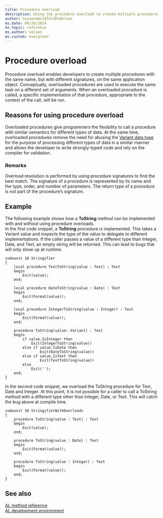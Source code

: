 ```yaml
---
title: Procedure overload
description: Using the procedure overload to create multiple procedures with the same name, but with different signatures, on the same application object.
author: SusanneWindfeldPedersen
ms.date: 04/26/2024
ms.topic: reference
ms.author: solsen
ms.custom: evergreen
---
```


# Procedure overload
 
Procedure overload enables developers to create multiple procedures with the same name, but with different signatures, on the same application object. Conceptually, overloaded procedures are used to execute the same task on a different set of arguments. When an overloaded procedure is called, a specific implementation of that procedure, appropriate to the context of the call, will be run. 

## Reasons for using procedure overload

Overloaded procedures give programmers the flexibility to call a procedure with similar semantics for different types of data. At the same time, overloaded procedures remove the need for abusing the [Variant data type](../methods-auto/variant/variant-data-type.md) for the purpose of processing different types of data in a similar manner and allows the developer to write strongly-typed code and rely on the compiler for validation. 

### Remarks 
Overload resolution is performed by using procedure signatures to find the best match. The signature of a procedure is represented by its name and the type, order, and number of parameters. The return type of a procedure is not part of the procedure’s signature. 


## Example
The following example shows how a **ToString** method can be implemented with and without using procedure overloads.  
In the first code snippet, a **ToString** procedure is implemented. This takes a Variant value and inspects the type of the value to delegate to different implementations. If the caller passes a value of a different type than Integer, Date, and Text, an empty string will be returned. This can lead to bugs that will only show up at runtime. 


```AL
codeunit 10 Stringifier 
{ 
    local procedure TextToString(value : Text) : Text
    begin 
        Exit(value); 
    end; 
 
    local procedure DateToString(value : Date) : Text
    begin 
        Exit(Format(value)); 
    end; 
 
    local procedure IntegerToString(value : Integer) : Text
    begin 
        Exit(Format(value)); 
    end; 
 
    procedure ToString(value: Variant) : Text
    begin 
        if value.IsInteger then 
            Exit(IntegerToString(value)) 
        else if value.IsDate then 
                Exit(DateToString(value))
        else if value.IsText then 
                Exit(TextToString(value))
        else 
            Exit(''); 
    end; 
}
```

In the second code snippet, we overload the ToString procedure for Text, Date and Integer. At this point, it is not possible for a caller to call a ToString method with a different type other than Integer, Date, or Text. This will catch the bug above at compile time. 

```AL
codeunit 10 StringifierWithOverloads 
{ 
    procedure ToString(value : Text) : Text
    begin 
        Exit(value); 
    end; 
 
    procedure ToString(value : Date) : Text
    begin 
        Exit(Format(value)); 
    end; 
 
    procedure ToString(value : Integer) : Text
    begin 
        Exit(Format(value)); 
    end; 
} 
```

## See also

[AL method reference](../methods-auto/library.md)  
[AL development environment](../devenv-reference-overview.md)  
